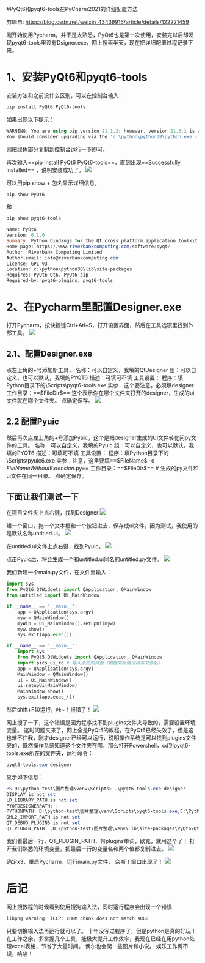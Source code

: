 #PyQt6和pyqt6-tools在PyCharm2021的详细配置方法

剪辑自: https://blog.csdn.net/weixin_43439916/article/details/122221459

刚开始使用Pycharm，并不是太熟悉，PyQt6也是第一次使用，安装完以后却发现pyqt6-tools里没有Dsigner.exe，网上搜索半天，现在把详细配置过程记录下来。

# 1、安装PyQt6和pyqt6-tools
安装方法和之前没什么区别，可以在控制台输入：
~~~powershell
pip install PyQt6 PyQt6-tools
~~~
如果出现以下提示：
~~~powershell
WARNING: You are using pip version 21.1.2; however, version 21.3.1 is available.
You should consider upgrading via the 'c:\python\python38\python.exe -m pip install --upgrade pip' command.
~~~
则把绿色部分复制到控制台运行一下即可。

再次输入==pip install PyQt6 PyQt6-tools==，直到出现==Successfully installed== ，说明安装成功了。
![](1.png)

可以用pip show + 包名显示详细信息。
~~~powershell
pip show PyQt6
~~~
和
~~~powershell
pip show pyqt6-tools
~~~

~~~powershell
Name: PyQt6
Version: 6.1.0
Summary: Python bindings for the Qt cross platform application toolkit
Home-page: https://www.riverbankcomputing.com/software/pyqt/
Author: Riverbank Computing Limited
Author-email: info@riverbankcomputing.com
License: GPL v3
Location: c:\python\python38\lib\site-packages
Requires: PyQt6-Qt6, PyQt6-sip
Required-by: pyqt6-plugins, pyqt6-tools
~~~

# 2、在Pycharm里配置Designer.exe
打开Pycharm，按快捷键Ctrl+Atl+S，打开设置界面，然后在工具选项里找到外部工具。
![](images/2.png)

## 2.1、配置Designer.exe
点左上角的+号添加新工具，
名称：可以自定义，我填的QtDesigner
组：可以自定义，也可以默认，我填的PYQT6
描述：可填可不填
工具设置：
程序：填Python目录下的\Scripts\pyqt6-tools.exe
实参：这个要注意，必须填designer
工作目录：==\$FileDir$== 这个表示你在哪个文件夹打开的designer，生成的ui文件就在哪个文件夹。
点确定保存。
![](images/3.png)

## 2.2 配置Pyuic
然后再次点左上角的+号添加Pyuic，这个是把designer生成的UI文件转化问py文件的工具。
名称：可以自定义，我填的Pyuic
组：可以自定义，也可以默认，我填的PYQT6
描述：可填可不填
工具设置：
程序：填Python目录下的\Scripts\pyuic6.exe
实参：注意，这里要填==\$FileName$ -o $FileNameWithoutExtension$.py==
工作目录：==\$FileDir$== # 生成的py文件和ui文件在同一目录。
点确定保存。

## 下面让我们测试一下
在项目文件夹上点右键，找到Designer
![](images/4.png)

建一个窗口，拖一个文本框和一个按钮进去，保存成ui文件，因为测试，我使用的是默认名称untitled.ui。
![](images/5.png)

在untitled.ui文件上点右键，找到Pyuic，
![](images/6.png)

点击Pyuic后，将会生成一个和untitled.ui同名的untitled.py文件。
![](images/7.png)

我们新建一个main.py文件，在文件里输入：
~~~python
import sys
from PyQt6.QtWidgets import QApplication, QMainWindow
from untitled import Ui_MainWindow

if __name__ == '__main__':
    app = QApplication(sys.argv)
    myw = QMainWindow()
    myWin = Ui_MainWindow().setupUi(myw)
    myw.show()
    sys.exit(app.exec())
~~~

~~~python
if __name__ == '__main__':
    import sys
    from PyQt5.QtWidgets import QApplication, QMainWindow
    import pics_ui_rc # 导入添加的资源（根据实际情况填写文件名）
    app = QApplication(sys.argv)
    MainWindow = QMainWindow()
    ui = Ui_MainWindow()
    ui.setupUi(MainWindow)
    MainWindow.show()
    sys.exit(app.exec_())
~~~

然后shift+F10运行，咔~！报错了！
![](images/8.png)

网上搜了一下，这个错误是因为程序找不到plugins文件夹导致的，需要设置环境变量。
这时问题又来了，网上全是PyQt5的教程，在PyQt6已经失效了，但是这也难不住我，刚才designer已经可以运行，说明操作系统是可以找到plugins文件夹的，既然操作系统知道这个文件夹在哪，那么打开Powershell，cd到pyqt6-tools.exe所在的文件夹，运行命令：
~~~powershell
pyqt6-tools.exe designer
~~~
显示如下信息：
~~~powershell
PS D:\python-test\图片整理\venv\Scripts> .\pyqt6-tools.exe designer
DISPLAY is not set
LD_LIBRARY_PATH is not set
PYQTDESIGNERPATH: ;
PYTHONPATH: D:\python-test\图片整理\venv\Scripts\pyqt6-tools.exe;C:\Python\Python38\python38.zip;C:\Python\Python38\DLLs;C:\Python\Python38\lib;C:\Python\Python38;d:\python-test\图片整理\venv;d:\python-test\图片整理\venv\lib\site-packages;;PATH: D:\python-test\图片整理\venv\Scripts\pyqt6-tools.exe;C:\Python\Python38\python38.zip;C:\Python\Python38\DLLs;C:\Python\Python38\lib;C:\Python\Python38;d:\python-test\图片整理\venv;d:\python-test\图片整理\venv\lib\site-packages;;d:\python-test\图片整理\venv\lib\site-packages\PyQt6\Qt6\bin;C:\Program Files (x86)\Common Files\Oracle\Java\javapath;C:\Python\Python38\Scripts\;C:\Python\Python38\;C:\WINDOWS\system32;C:\WINDOWS;C:\WINDOWS\System32\Wbem;C:\WINDOWS\System32\WindowsPowerShell\v1.0\;C:\WINDOWS\System32\OpenSSH\;C:\Program Files\dotnet\;C:\Program Files\Microsoft SQL Server\130\Tools\Binn\;C:\Program Files\Microsoft SQL Server\Client SDK\ODBC\170\Tools\Binn\;C:\WINDOWS\system32;C:\WINDOWS;C:\WINDOWS\System32\Wbem;C:\WINDOWS\System32\WindowsPowerShell\v1.0\;C:\WINDOWS\System32\OpenSSH\;D:\Program Files\apache-maven-3.6.3\bin\;C:\Program Files (x86)\Java\jdk1.8.0_202\bin\;C:\Program Files (x86)\Java\jdk1.8.0_202\jre\bin\;C:\Program Files\Google\Chrome\Application;C:\Users\lihui\AppData\Local\Microsoft\WindowsApps;C:\Users\lihui\AppData\Local\Programs\Microsoft VS Code\bin;C:\Users\lihui\.dotnet\tools;C:\Program Files\JetBrains\PyCharm 2021.3\bin;C:\Program Files\JetBrains\PyCharm Community Edition 2021.3\bin;d:\python-test\图片整理\venv\Scripts;
QML2_IMPORT_PATH is not set
QT_DEBUG_PLUGINS is not set
QT_PLUGIN_PATH: ;D:\python-test\图片整理\venv\Lib\site-packages\PyQt6\Qt6\plugins;d:\python-test\图片整理\venv\lib\site-packages\pyqt6_plugins\Qt\plugins
~~~
我们看最后一行，QT_PLUGIN_PATH，带plugins单词，欧克，就用这个了！
打开我们熟悉的环境变量，把最后一行的变量名和两个值都复制进去。
![](images/9.png)

确定x3，重启Pycharm，运行main.py文件，
奈斯！窗口出现了！
![](images/10.png)

# 后记
网上搜教程的时候看到使用搜狗输入法，同时运行程序会出现一个错误
~~~powershell
libpng warning: iCCP: cHRM chunk does not match sRGB
~~~
只要切换输入法再运行就可以了。
十年没写过程序了，但是python是真的好玩！
在工作之余，多掌握几个工具，能极大提升工作效率，我现在已经在用python处理excel表格，节省了大量时间。
偶尔也会爬一些图片和小说。
娱乐工作两不误，哈哈！